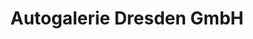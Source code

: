 ---
title: "Autogalerie Dresden GmbH"
url: /dresden/autogalerie-dresden-gmbh/
shop: Autowerkstatt
---